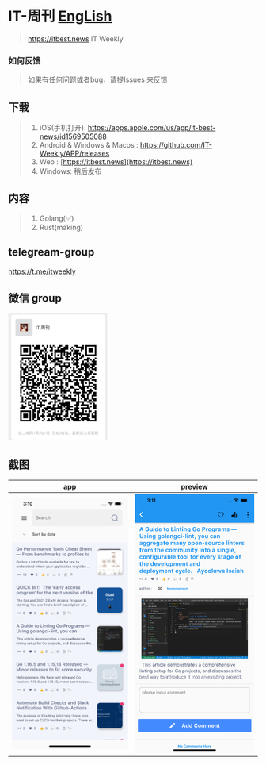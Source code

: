  
# IT-周刊  [EngLish](README.md)
> https://itbest.news  IT Weekly 

### 如何反馈

>如果有任何问题或者bug，请提Issues 来反馈

## 下载

> 1. iOS(手机打开): https://apps.apple.com/us/app/it-best-news/id1569505088
> 2. Android & Windows & Macos : https://github.com/IT-Weekly/APP/releases
> 3. Web : [https://itbest.news](https://itbest.news)
> 4. Windows: 稍后发布 

## 内容
> 1. Golang(✅)
> 2. Rust(making)
> 
## telegream-group
https://t.me/itweekly

## 微信 group
<img src="img/wx-group.png" width="200"> 

## 截图
|          app                      |                 preview               |
| --------------------------------- | --------------------------------- |
| <img src="img/1.png" width="300">  |  <img src="img/2.png" width="300">  |

 

